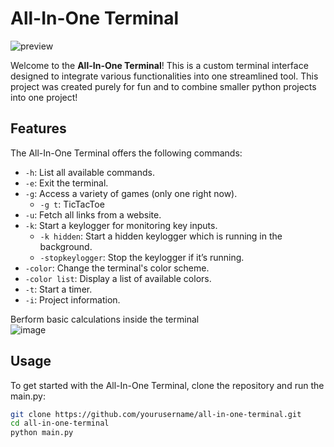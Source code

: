 # All-In-One Terminal

![preview](https://github.com/user-attachments/assets/32ec2d63-6601-4adb-98d4-22499d066e53)



Welcome to the **All-In-One Terminal**! This is a custom terminal interface designed to integrate various functionalities into one streamlined tool. This project was created purely for fun and to combine smaller python projects into one project!

## Features

The All-In-One Terminal offers the following commands:

- `-h`: List all available commands.
- `-e`: Exit the terminal.
- `-g`: Access a variety of games (only one right now).
  - `-g t`: TicTacToe
- `-u`: Fetch all links from a website.
- `-k`: Start a keylogger for monitoring key inputs.
  - `-k hidden`: Start a hidden keylogger which is running in the background.
  - `-stopkeylogger`: Stop the keylogger if it’s running.
- `-color`: Change the terminal's color scheme.
- `-color list`: Display a list of available colors.
- `-t`: Start a timer.
- `-i`: Project information.

Berform basic calculations inside the terminal  
![image](https://github.com/user-attachments/assets/4644f808-9a3c-4b30-bfa9-1e737ae97ee2)



## Usage

To get started with the All-In-One Terminal, clone the repository and run the main.py:

```bash
git clone https://github.com/yourusername/all-in-one-terminal.git
cd all-in-one-terminal
python main.py
